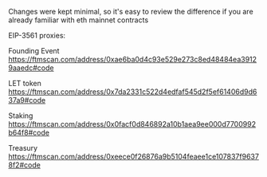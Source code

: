 Changes were kept minimal, so it's easy to review the difference if you are already familiar with eth mainnet contracts

EIP-3561 proxies:

Founding Event https://ftmscan.com/address/0xae6ba0d4c93e529e273c8ed48484ea39129aaedc#code

LET token https://ftmscan.com/address/0x7da2331c522d4edfaf545d2f5ef61406d9d637a9#code

Staking https://ftmscan.com/address/0x0facf0d846892a10b1aea9ee000d7700992b64f8#code

Treasury https://ftmscan.com/address/0xeece0f26876a9b5104feaee1ce107837f96378f2#code
